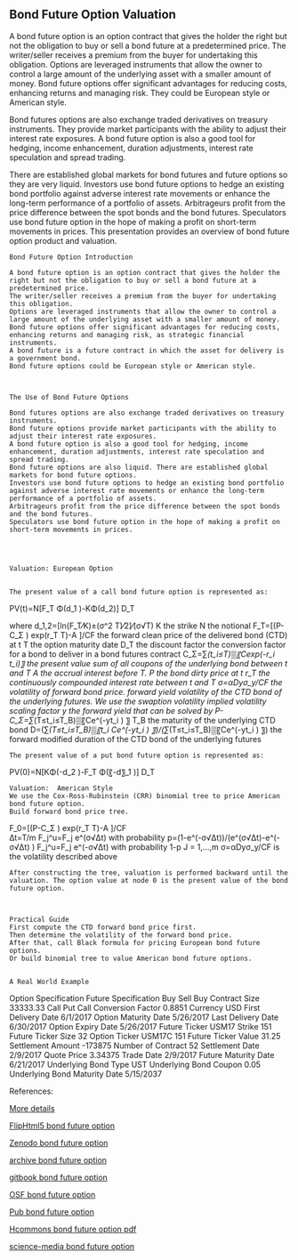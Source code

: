 ## Bond Future Option Valuation

A bond future option is an option contract that gives the holder the right but not the obligation to buy or sell a bond future at a predetermined price. The writer/seller receives a premium from the buyer for undertaking this obligation. Options are leveraged instruments that allow the owner to control a large amount of the underlying asset with a smaller amount of money. Bond future options offer significant advantages for reducing costs, enhancing returns and managing risk. They could be European style or American style. 

Bond futures options are also exchange traded derivatives on treasury instruments. They provide market participants with the ability to adjust their interest rate exposures. A bond future option is also a good tool for hedging, income enhancement, duration adjustments, interest rate speculation and spread trading. 

There are established global markets for bond futures and future options so they are very liquid. Investors use bond future options to hedge an existing bond portfolio against adverse interest rate movements or enhance the long-term performance of a portfolio of assets. Arbitrageurs profit from the price difference between the spot bonds and the bond futures. Speculators use bond future option in the hope of making a profit on short-term movements in prices. This presentation provides an overview of bond future option product and valuation. 


	Bond Future Option Introduction
	
	A bond future option is an option contract that gives the holder the right but not the obligation to buy or sell a bond future at a predetermined price. 
	The writer/seller receives a premium from the buyer for undertaking this obligation.
	Options are leveraged instruments that allow the owner to control a large amount of the underlying asset with a smaller amount of money.
	Bond future options offer significant advantages for reducing costs, enhancing returns and managing risk, as strategic financial instruments.
	A bond future is a future contract in which the asset for delivery is a government bond.
	Bond future options could be European style or American style.



	The Use of Bond Future Options

	Bond futures options are also exchange traded derivatives on treasury instruments. 
	Bond future options provide market participants with the ability to adjust their interest rate exposures.
	A bond future option is also a good tool for hedging, income enhancement, duration adjustments, interest rate speculation and spread trading.
	Bond future options are also liquid. There are established global markets for bond future options.
	Investors use bond future options to hedge an existing bond portfolio against adverse interest rate movements or enhance the long-term performance of a portfolio of assets.
	Arbitrageurs profit from the price difference between the spot bonds and the bond futures.
	Speculators use bond future option in the hope of making a profit on short-term movements in prices. 




	Valuation: European Option


	The present value of a call bond future option is represented as: 


PV(t)=N[F_T Φ(d_1 )-KΦ(d_2)] D_T

where 
d_1,2=[ln(F_T⁄K)±(σ^2 T)⁄2]⁄(σ√T)
K	the strike
	N	the notional
F_T=[(P-C_Σ )  exp⁡(r_T T)-A ]/CF  	the forward clean price of the 
delivered bond (CTD) at t
T	the option maturity date
D_T	the discount factor
   	the conversion factor for a bond to deliver in a bond futures contract
	C_Σ=∑_(t_i≤T)▒〖Cexp(-r_i t_i)〗	the present value sum of all coupons of the 
underlying bond between t and T
	A	the accrual interest before T.
P	the bond dirty price at t
	r_T	the continuously compounded interest rate between t and T
	σ=αDyσ_y/CF	the volatility of forward bond price.
	 	forward yield volatility of the CTD bond of the underlying futures. We use 
the swaption volatility
	 	implied volatility scaling factor
	y	the forward yield that can be solved by P-C_Σ=∑_(T≤t_i≤T_B)▒〖Ce^(-yt_i ) 〗
	T_B	the maturity of the underlying CTD bond
D=(∑_(T≤t_i≤T_B)▒〖t_i Ce^(-yt_i ) 〗)/(∑_(T≤t_i≤T_B)▒〖Ce^(-yt_i ) 〗) 	the forward modified duration of the CTD bond of the 
underlying futures 


	The present value of a put bond future option is represented as: 


PV(0)=N[KΦ(-d_2 )-F_T Φ(〖-d〗_1 )] D_T    


	Valuation:	American Style
	We use the Cox-Ross-Rubinstein (CRR) binomial tree to price American bond future option.
	Build forward bond price tree. 



F_0=[(P-C_Σ )  exp⁡(r_T T)-A ]/CF  
∆t=T/m
F_j^u=F_j e^(σ√∆t) with probability p=(1-e^(-σ√∆t))/(e^(σ√∆t)-e^(-σ√∆t) )
F_j^u=F_j e^(-σ√∆t) with probability 1-p
J = 1,…,m
	σ=αDyσ_y/CF is the volatility described above


	After constructing the tree, valuation is performed backward until the valuation. The option value at node 0 is the present value of the bond future option.



	Practical Guide
	First compute the CTD forward bond price first.
	Then determine the volatility of the forward bond price.
	After that, call Black formula for pricing European bond future options.
	Or build binomial tree to value American bond future options.


	A Real World Example


Option Specification	Future Specification
Buy Sell	Buy	Contract Size	33333.33
Call Put	Call	Conversion Factor	0.8851
Currency	USD	First Delivery Date	6/1/2017
Option Maturity Date	5/26/2017	Last Delivery Date	6/30/2017
Option Expiry Date	5/26/2017	Future Ticker	USM17
Strike	151	Future Ticker Size	32
Option Ticker	USM17C 151	Future Ticker Value	31.25
Settlement Amount	-173875	Number of Contract	52
Settlement Date	2/9/2017	Quote Price	3.34375
		Trade Date	2/9/2017
		Future Maturity Date	6/21/2017
		Underlying Bond Type	UST
		Underlying Bond Coupon	0.05
		Underlying Bond Maturity Date	5/15/2037


References:

[More details](./FiBondFutureOption-12.pdf)

[FlipHtml5 bond future option](https://fliphtml5.com/download/download-pdf-file.php?str=x0DZh9GTud3bENXamgTM1ITM5ITPkl0av9mY)

[Zenodo bond future option](https://zenodo.org/record/5765015/files/Zenodo-FiBondFutureOption.pdf)

[archive bond future option](https://ia803407.us.archive.org/11/items/fi-bond-future-option-12/FiBondFutureOption-archive.pdf)


[gitbook bond future option](https://cmrm11.gitbook.io/bond-future-option/)

[OSF bond future option](https://osf.io/d2xaj/download)

[Pub bond future option](https://fixedincome.pubpub.org/pub/8jo2auig/release/1)

[Hcommons bond future option pdf](https://hcommons.org/deposits/download/hc:41606/CONTENT/fibondfutureoption-12.pdf)

[science-media bond future option](https://science-media.org/userfiles/1020/presentations/1020_presentation_529.pdf)

   
